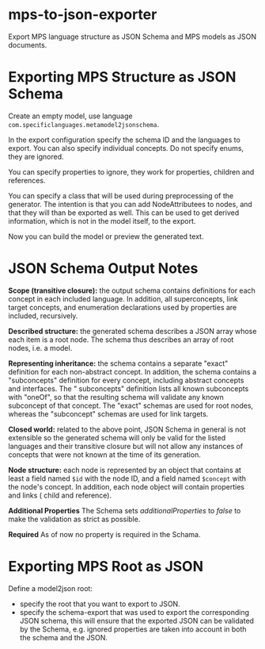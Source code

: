 # mps-to-json-exporter

Export MPS language structure as JSON Schema and MPS models as JSON documents.

# Exporting MPS Structure as JSON Schema

Create an empty model, use language `com.specificlanguages.metamodel2jsonschema`.

In the export configuration specify the schema ID and the languages to export. You can also specify individual concepts.
Do not specify enums, they are ignored.

You can specify properties to ignore, they work for properties, children and references.

You can specify a class that will be used during preprocessing of the generator. 
The intention is that you can add NodeAttributees to nodes, and that they will than be exported as well.
This can be used to get derived information, which is not in the model itself, to the export.

Now you can build the model or preview the generated text.

# JSON Schema Output Notes

**Scope (transitive closure):** the output schema contains definitions for each concept in each included language. In
addition, all superconcepts, link target concepts, and enumeration declarations used by properties are included,
recursively.

**Described structure:** the generated schema describes a JSON array whose each item is a root node. The schema thus
describes an array of root nodes, i.e. a model.

**Representing inheritance:** the schema contains a separate "exact" definition for each non-abstract concept. In
addition, the schema contains a "subconcepts" definition for every concept, including abstract concepts and interfaces.
The "
subconcepts" definition lists all known subconcepts with "oneOf", so that the resulting schema will validate any known
subconcept of that concept. The "exact" schemas are used for root nodes, whereas the "subconcept" schemas are used for
link targets.

**Closed world:** related to the above point, JSON Schema in general is not extensible so the generated schema will only
be valid for the listed languages and their transitive closure but will not allow any instances of concepts that were
not known at the time of its generation.

**Node structure:** each node is represented by an object that contains at least a field named `$id` with the node ID,
and a field named `$concept` with the node's concept. In addition, each node object will contain properties and links (
child and reference).

**Additional Properties** The Schema sets _additionalProperties_ to _false_ to make the validation as strict as possible.

**Required** As of now no property is required in the Schama.


# Exporting MPS Root as JSON

Define a model2json root:

- specify the root that you want to export to JSON.
- specify the schema-export that was used to export the corresponding JSON schema, 
  this will ensure that the exported JSON can be validated by the Schema, e.g. ignored properties are taken into
  account in both the schema and the JSON.

